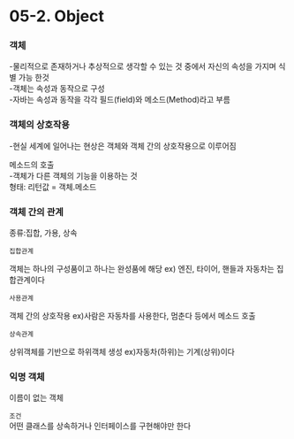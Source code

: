 # 05-2. Object

<h3>객체</h3>

-물리적으로 존재하거나 추상적으로 생각할 수 있는 것 중에서 자신의 속성을 가지며 식별 가능 한것   
-객체는 속성과 동작으로 구성   
-자바는 속성과 동작을 각각 필드(field)와 메소드(Method)라고 부름

<h3>객체의 상호작용</h3>

-현실 세계에 일어나는 현상은 객체와 객체 간의 상호작용으로 이루어짐

메소드의 호출   
-객체가 다른 객체의 기능을 이용하는 것   
형태: 리턴값 = 객체.메소드

<h3>객체 간의 관계</h3>
종류:집합, 가용, 상속

`집합관계`<p>
객체는 하나의 구성품이고 하나는 완성품에 해당
ex) 엔진, 타이어, 핸들과 자동차는 집합관계이다

`사용관계`<p>
객체 간의 상호작용
ex)사람은 자동차를 사용한다, 멈춘다 등에서 메소드 호출

`상속관계`<p>
상위객체를 기반으로 하위객체 생성
ex)자동차(하위)는 기계(상위)이다
  
<h3>익명 객체</h3>

이름이 없는 객체

`조건`   
어떤 클래스를 상속하거나 인터페이스를 구현해야만 한다

